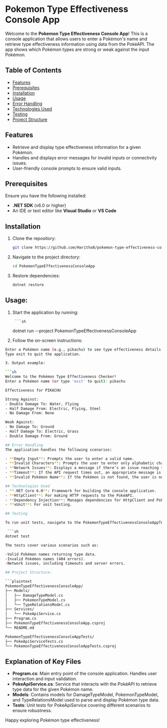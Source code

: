 # Pokemon Type Effectiveness Console App

Welcome to the **Pokemon Type Effectiveness Console App**! This is a console application that allows users to enter a Pokémon's name and retrieve type effectiveness information using data from the PokéAPI. The app shows which Pokémon types are strong or weak against the input Pokémon.

## Table of Contents

- [Features](#features)
- [Prerequisites](#prerequisites)
- [Installation](#installation)
- [Usage](#usage)
- [Error Handling](#error-handling)
- [Technologies Used](#technologies-used)
- [Testing](#testing)
- [Project Structure](#project-structure)


## Features

- Retrieve and display type effectiveness information for a given Pokémon.
- Handles and displays error messages for invalid inputs or connectivity issues.
- User-friendly console prompts to ensure valid inputs.

## Prerequisites

Ensure you have the following installed:

- **.NET SDK** (v6.0 or higher)
- An IDE or text editor like **Visual Studio** or **VS Code**

## Installation

1. Clone the repository:

   ```sh
   git clone https://github.com/Haritha8/pokemon-type-effectiveness-console.git

2. Navigate to the project directory:

   ```sh
   cd PokemonTypeEffectivenessConsoleApp

3. Restore dependencies:

   ```sh
   dotnet restore


## Usage:

1. Start the application by running:

        ```sh
	dotnet run --project PokemonTypeEffectivenessConsoleApp

2. Follow the on-screen instructions:

```sh
Enter a Pokémon name (e.g., pikachu) to see type effectiveness details.
Type exit to quit the application.

3. Output example:

```sh
Welcome to the Pokémon Type Effectiveness Checker!
Enter a Pokémon name (or type 'exit' to quit): pikachu

Effectiveness for PIKACHU

Strong Against:
- Double Damage To: Water, Flying
- Half Damage From: Electric, Flying, Steel
- No Damage From: None

Weak Against:
- No Damage To: Ground
- Half Damage To: Electric, Grass
- Double Damage From: Ground

## Error Handling
The application handles the following scenarios:

- **Empty Input**: Prompts the user to enter a valid name.
- **Invalid Characters**: Prompts the user to enter only alphabetic characters (e.g., no numbers).
- **Network Issues**: Displays a message if there’s an issue reaching the API.
- **Timeout**: If the API request times out, an appropriate message is displayed.
- **Invalid Pokémon Name**: If the Pokémon is not found, the user is notified.

## Technologies Used
- **.NET Core 6.0**: Framework for building the console application.
- **HttpClient**: For making HTTP requests to the PokéAPI.
- **Dependency Injection**: Manages dependencies for HttpClient and PokeApiService.
- **xUnit**: For unit testing.

## Testing

To run unit tests, navigate to the PokemonTypeEffectivenessConsoleAppTests directory and use the following command:

 ```sh
dotnet test

The tests cover various scenarios such as:

-Valid Pokémon names returning type data.
-Invalid Pokémon names (404 errors).
-Network issues, including timeouts and server errors.

## Project Structure:

```plaintext
PokemonTypeEffectivenessConsoleApp/
├── Models/
│   ├── DamageTypeModel.cs
│   ├── PokemonTypeModel.cs
│   └── TypeRelationsModel.cs
├── Services/
│   └── PokeApiService.cs
├── Program.cs
├── PokemonTypeEffectivenessConsoleApp.csproj
└── README.md

PokemonTypeEffectivenessConsoleAppTests/
├── PokeApiServiceTests.cs
└── PokemonTypeEffectivenessConsoleAppTests.csproj
```

## Explanation of Key Files
- **Program.cs**: Main entry point of the console application. Handles user interaction and input validation.
- **PokeApiService.cs**: Service that interacts with the PokéAPI to retrieve type data for the given Pokémon name.
- **Models**: Contains models for DamageTypeModel, PokemonTypeModel, and TypeRelationsModel used to parse and display Pokémon type data.
- **Tests**: Unit tests for PokeApiService covering different scenarios to ensure robustness.

Happy exploring Pokémon type effectiveness!